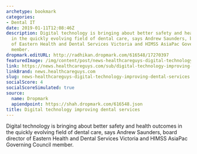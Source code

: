 ```yaml
---
archetype: bookmark
categories:
- Dental IT
date: 2019-01-11T12:08:46Z
description: Digital technology is bringing about better safety and health outcomes
  in the quickly evolving field of dental care, says Andrew Saunders, board director
  of Eastern Health and Dental Services Victoria and HIMSS AsiaPac Governing Council
  member.
dropmark.editURL: http://radhikan.dropmark.com/616548/17270397
featuredImage: /img/content/post/news-healthcareguys-digital-technology-improving-dental-services.JPG
link: https://news.healthcareguys.com/sub/digital-technology-improving-dental-services/
linkBrand: news.healthcareguys.com
slug: news-healthcareguys-digital-technology-improving-dental-services
socialScore: 4
socialScoreSimulated: true
source:
  name: Dropmark
  apiendpoint: https://shah.dropmark.com/616548.json
title: Digital technology improving dental services
---
```

Digital technology is bringing about better safety and health outcomes in the quickly evolving field of dental care, says Andrew Saunders, board director of Eastern Health and Dental Services Victoria and HIMSS AsiaPac Governing Council member.

